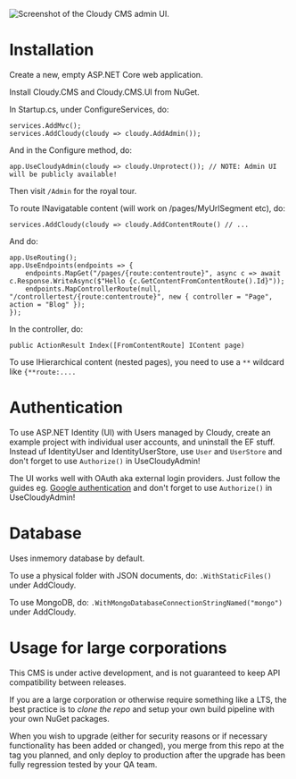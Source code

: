 ![Screenshot of the Cloudy CMS admin UI.](/screenshot.png?raw=true)

# Installation

Create a new, empty ASP.NET Core web application.

Install Cloudy.CMS and Cloudy.CMS.UI from NuGet.

In Startup.cs, under ConfigureServices, do:

    services.AddMvc();
    services.AddCloudy(cloudy => cloudy.AddAdmin());

And in the Configure method, do:

    app.UseCloudyAdmin(cloudy => cloudy.Unprotect()); // NOTE: Admin UI will be publicly available!

Then visit `/Admin` for the royal tour.

To route INavigatable content (will work on /pages/MyUrlSegment etc), do:

    services.AddCloudy(cloudy => cloudy.AddContentRoute() // ...

And do:

    app.UseRouting();
    app.UseEndpoints(endpoints => {
        endpoints.MapGet("/pages/{route:contentroute}", async c => await c.Response.WriteAsync($"Hello {c.GetContentFromContentRoute().Id}"));
        endpoints.MapControllerRoute(null, "/controllertest/{route:contentroute}", new { controller = "Page", action = "Blog" });
    });

In the controller, do:

    public ActionResult Index([FromContentRoute] IContent page)

To use IHierarchical content (nested pages), you need to use a `**` wildcard like `{**route:....`

# Authentication

To use ASP.NET Identity (UI) with Users managed by Cloudy, create an example project with individual user accounts, and uninstall the EF stuff. Instead uf IdentityUser and IdentityUserStore, use `User` and `UserStore` and don't forget to use `Authorize()` in UseCloudyAdmin!

The UI works well with OAuth aka external login providers. Just follow the guides eg. [Google authentication](https://docs.microsoft.com/en-us/aspnet/core/security/authentication/social/social-without-identity?view=aspnetcore-3.0) and don't forget to use `Authorize()` in UseCloudyAdmin!

# Database

Uses inmemory database by default.

To use a physical folder with JSON documents, do: `.WithStaticFiles()` under AddCloudy.

To use MongoDB, do: `.WithMongoDatabaseConnectionStringNamed("mongo")` under AddCloudy.

# Usage for large corporations

This CMS is under active development, and is not guaranteed to keep API compatibility between releases.

If you are a large corporation or otherwise require something like a LTS, the best practice is to *clone the repo* and setup your own build pipeline with your own NuGet packages.

When you wish to upgrade (either for security reasons or if necessary functionality has been added or changed), you merge from this repo at the tag you planned, and only deploy to production after the upgrade has been fully regression tested by your QA team.